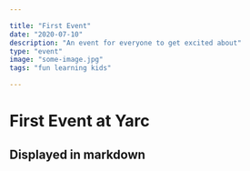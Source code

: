 ```yaml
---

title: "First Event"
date: "2020-07-10"
description: "An event for everyone to get excited about"
type: "event"
image: "some-image.jpg"
tags: "fun learning kids"

---
```


# First Event at Yarc
## Displayed in markdown
